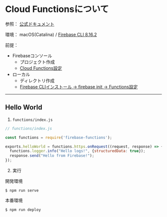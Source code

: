 # Cloud Functionsについて

参照：
[公式ドキュメント](https://firebase.google.com/docs/functions?hl=ja)

環境：
macOS(Catalina) / [Firebase CLI 8.16.2](https://firebase.google.cn/docs/cli?hl=ja)

前提：
- Firebaseコンソール
  - プロジェクト作成
  - [Cloud Functions設定](https://firebase.google.com/docs/functions/get-started?hl=ja)
- ローカル
  - ディレクトリ作成
  - [Firebase CLIインストール → firebase init → Functions設定](https://firebase.google.cn/docs/cli?hl=ja#install-cli-mac-linux)

---

## Hello World

1. `functions/index.js`
```JavaScript
// functions/index.js

const functions = require('firebase-functions');

exports.helloWorld = functions.https.onRequest((request, response) => {
  functions.logger.info("Hello logs!", {structuredData: true});
  response.send("Hello from Firebase!");
});
```

2. 実行

開発環境
```
$ npm run serve
```

本番環境
```
$ npm run deploy
```